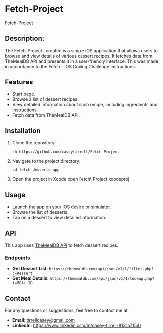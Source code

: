 # Fetch-Project
Fetch-Project

## Description:
The Fetch-Project I created is a simple iOS application that allows users to browse and view details of various dessert recipes. It fetches data from TheMealDB API and presents it in a user-friendly interface. This was made in accordance to the Fetch - iOS Coding Challenge Instructions.

## Features
- Start page.
- Browse a list of dessert recipes.
- View detailed information about each recipe, including ingredients and instructions.
- Fetch data from TheMealDB API.

## Installation
1. Clone the repository:
   ```
   sh https://github.com/caseytirrell/Fetch-Project
2. Navigate to the project directory:
   ```
   cd fetch-desserts-app
3. Open the project in Xcode
   open Fetch\ Project.xcodeproj

## Usage
- Launch the app on your iOS device or simulator.
- Browse the list of desserts.
- Tap on a dessert to view detailed information.

## API
This app uses [TheMealDB API](https://www.themealdb.com/api.php) to fetch dessert recipes.

### Endpoints
- **Get Dessert List**: `https://themealdb.com/api/json/v1/1/filter.php?c=Dessert`
- **Get Meal Details**: `https://themealdb.com/api/json/v1/1/lookup.php?i=MEAL_ID`

## Contact
For any questions or suggestions, feel free to contact me at 
- **Email**: tirrellcasey@gmail.com
- **LinkedIn**: https://www.linkedin.com/in/casey-tirrell-8131a7154/



